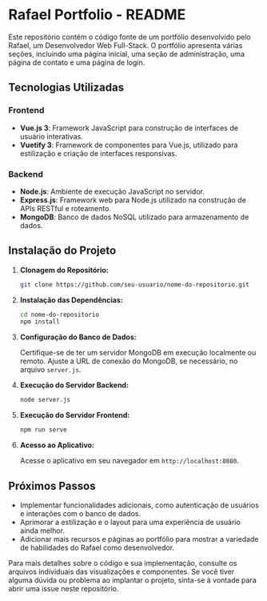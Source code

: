 # Rafael Portfolio - README 

Este repositório contém o código fonte de um portfólio desenvolvido pelo Rafael, um Desenvolvedor Web Full-Stack. O portfólio apresenta várias seções, incluindo uma página inicial, uma seção de administração, uma página de contato e uma página de login.

## Tecnologias Utilizadas

### Frontend

- **Vue.js 3**: Framework JavaScript para construção de interfaces de usuário interativas.
- **Vuetify 3**: Framework de componentes para Vue.js, utilizado para estilização e criação de interfaces responsivas.

### Backend

- **Node.js**: Ambiente de execução JavaScript no servidor.
- **Express.js**: Framework web para Node.js utilizado na construção de APIs RESTful e roteamento.
- **MongoDB**: Banco de dados NoSQL utilizado para armazenamento de dados.

## Instalação do Projeto

1. **Clonagem do Repositório:**

    ```bash
    git clone https://github.com/seu-usuario/nome-do-repositorio.git
    ```

2. **Instalação das Dependências:**

    ```bash
    cd nome-do-repositorio
    npm install
    ```

3. **Configuração do Banco de Dados:**

    Certifique-se de ter um servidor MongoDB em execução localmente ou remoto. Ajuste a URL de conexão do MongoDB, se necessário, no arquivo `server.js`.

4. **Execução do Servidor Backend:**

    ```bash
    node server.js
    ```

5. **Execução do Servidor Frontend:**

    ```bash
    npm run serve
    ```

6. **Acesso ao Aplicativo:**

    Acesse o aplicativo em seu navegador em `http://localhost:8080`.

## Próximos Passos

- Implementar funcionalidades adicionais, como autenticação de usuários e interações com o banco de dados.
- Aprimorar a estilização e o layout para uma experiência de usuário ainda melhor.
- Adicionar mais recursos e páginas ao portfólio para mostrar a variedade de habilidades do Rafael como desenvolvedor.

Para mais detalhes sobre o código e sua implementação, consulte os arquivos individuais das visualizações e componentes. Se você tiver alguma dúvida ou problema ao implantar o projeto, sinta-se à vontade para abrir uma issue neste repositório.